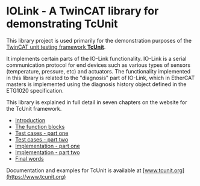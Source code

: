 # IOLink - A TwinCAT library for demonstrating TcUnit

This library project is used primarily for the demonstration purposes of the
[TwinCAT unit testing framework **TcUnit**](https://github.com/tcunit/TcUnit). 

It implements certain parts of the IO-Link functionality.
IO-Link is a serial communication protocol for end devices such as various types
of sensors (temperature, pressure, etc) and actuators.
The functionality implemented in this library is related to the "diagnosis" part
of IO-Link, which in EtherCAT masters is implemented using the diagnosis history
object defined in the ETG1020 specification.

This library is explained in full detail in seven chapters on the website for the
TcUnit framework.
- [Introduction](https://tcunit.org/programming-example-introduction/)
- [The function blocks](https://tcunit.org/programming-example-the-function-blocks/)
- [Test cases - part one](https://tcunit.org/programming-example-test-cases-part-one/)
- [Test cases - part two](https://tcunit.org/programming-example-test-cases-part-two/)
- [Implementation - part one](https://tcunit.org/programming-example-implementation-part-one/)
- [Implementation - part two](https://tcunit.org/programming-example-implementation-part-two/)
- [Final words](https://tcunit.org/programming-example-final-words/)


Documentation and examples for TcUnit is available at [www.tcunit.org](https://www.tcunit.org)